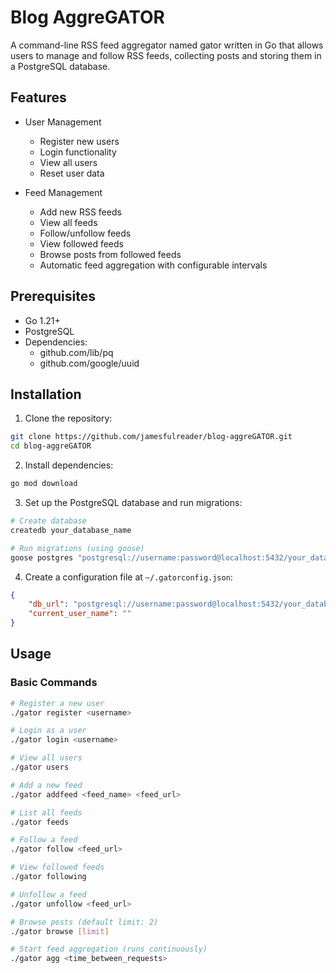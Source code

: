 # Blog AggreGATOR

A command-line RSS feed aggregator named gator written in Go that allows users to manage and follow RSS feeds, collecting posts and storing them in a PostgreSQL database.

## Features

- User Management
  - Register new users
  - Login functionality
  - View all users
  - Reset user data

- Feed Management
  - Add new RSS feeds
  - View all feeds
  - Follow/unfollow feeds
  - View followed feeds
  - Browse posts from followed feeds
  - Automatic feed aggregation with configurable intervals

## Prerequisites

- Go 1.21+
- PostgreSQL
- Dependencies:
  - github.com/lib/pq
  - github.com/google/uuid

## Installation

1. Clone the repository:
```bash
git clone https://github.com/jamesfulreader/blog-aggreGATOR.git
cd blog-aggreGATOR
```

2. Install dependencies:
```bash
go mod download
```

3. Set up the PostgreSQL database and run migrations:
```bash
# Create database
createdb your_database_name

# Run migrations (using goose)
goose postgres "postgresql://username:password@localhost:5432/your_database_name?sslmode=disable" up
```

4. Create a configuration file at `~/.gatorconfig.json`:
```json
{
    "db_url": "postgresql://username:password@localhost:5432/your_database_name?sslmode=disable",
    "current_user_name": ""
}
```

## Usage

### Basic Commands

```bash
# Register a new user
./gator register <username>

# Login as a user
./gator login <username>

# View all users
./gator users

# Add a new feed
./gator addfeed <feed_name> <feed_url>

# List all feeds
./gator feeds

# Follow a feed
./gator follow <feed_url>

# View followed feeds
./gator following

# Unfollow a feed
./gator unfollow <feed_url>

# Browse posts (default limit: 2)
./gator browse [limit]

# Start feed aggregation (runs continuously)
./gator agg <time_between_requests>
```